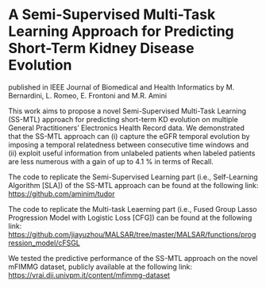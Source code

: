 # A Semi-Supervised Multi-Task Learning Approach for Predicting Short-Term Kidney Disease Evolution

published in IEEE Journal of Biomedical and Health Informatics by M. Bernardini, L. Romeo, E. Frontoni and M.R. Amini

This work aims to propose a novel Semi-Supervised Multi-Task Learning (SS-MTL) approach for predicting short-term KD evolution on multiple General Practitioners’ Electronics Health Record data. We demonstrated that the SS-MTL approach can (i) capture the eGFR temporal evolution by imposing a temporal relatedness between consecutive time windows and (ii) exploit useful information from unlabeled patients when labeled patients are less numerous with a gain of up to 4.1 % in terms of Recall.

The code to replicate the Semi-Supervised Learning part (i.e., Self-Learning Algorithm [SLA]) of the SS-MTL approach can be found at the following link: https://github.com/aminim/tudor 

The code to replicate the Multi-task Leaerning part (i.e., Fused Group Lasso Progression Model with Logistic Loss [CFG]) can be found at the following link: https://github.com/jiayuzhou/MALSAR/tree/master/MALSAR/functions/progression_model/cFSGL

We tested the predictive performance of the SS-MTL approach on the novel mFIMMG dataset, publicly available at the following link: https://vrai.dii.univpm.it/content/mfimmg-dataset
